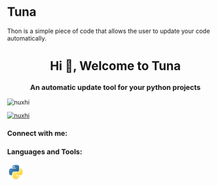 # Tuna
Thon is a simple piece of code that allows the user to update your code automatically.


<h1 align="center">Hi 👋, Welcome to Tuna </h1>
<h3 align="center">An automatic update tool for your python projects</h3>

<p align="left"> <img src="https://komarev.com/ghpvc/?username=nuxhi&label=Profile%20views&color=0e75b6&style=flat" alt="nuxhi" /> </p>

<p align="left"> <a href="https://github.com/ryo-ma/github-profile-trophy"><img src="https://github-profile-trophy.vercel.app/?username=nuxhi" alt="nuxhi" /></a> </p>

<h3 align="left">Connect with me:</h3>
<p align="left">
</p>

<h3 align="left">Languages and Tools:</h3>
<p align="left"> <a href="https://www.python.org" target="_blank" rel="noreferrer"> <img src="https://raw.githubusercontent.com/devicons/devicon/master/icons/python/python-original.svg" alt="python" width="40" height="40"/> </a> </p>
